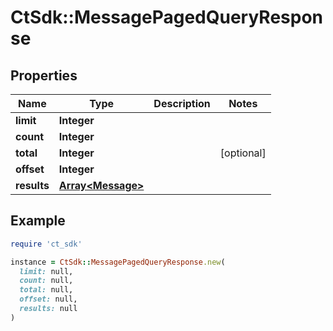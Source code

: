 # CtSdk::MessagePagedQueryResponse

## Properties

| Name | Type | Description | Notes |
| ---- | ---- | ----------- | ----- |
| **limit** | **Integer** |  |  |
| **count** | **Integer** |  |  |
| **total** | **Integer** |  | [optional] |
| **offset** | **Integer** |  |  |
| **results** | [**Array&lt;Message&gt;**](Message.md) |  |  |

## Example

```ruby
require 'ct_sdk'

instance = CtSdk::MessagePagedQueryResponse.new(
  limit: null,
  count: null,
  total: null,
  offset: null,
  results: null
)
```

